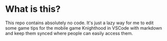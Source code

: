 # What is this?

This repo contains absolutely no code. It's just a lazy way for me to edit some game tips for the mobile game Knighthood in VSCode with markdown and keep them synced where people can easily access them. 

